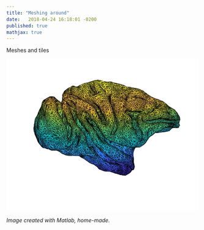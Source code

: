 ```yaml
---
title: "Meshing around"
date:   2018-04-24 16:18:01 -0200
published: true
mathjax: true
---
```


Meshes and tiles

![Image of a brain](/pdf/untitled_brain.jpg)



*Image created with Matlab, home-made.*
